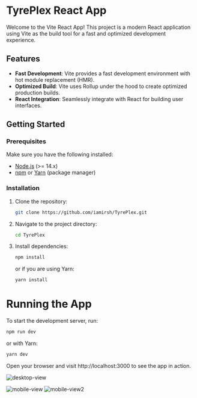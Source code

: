 # TyrePlex React App

Welcome to the Vite React App! This project is a modern React application using Vite as the build tool for a fast and optimized development experience.

## Features

- **Fast Development**: Vite provides a fast development environment with hot module replacement (HMR).
- **Optimized Build**: Vite uses Rollup under the hood to create optimized production builds.
- **React Integration**: Seamlessly integrate with React for building user interfaces.

## Getting Started

### Prerequisites

Make sure you have the following installed:

- [Node.js](https://nodejs.org/) (>= 14.x)
- [npm](https://www.npmjs.com/) or [Yarn](https://yarnpkg.com/) (package manager)

### Installation

1. Clone the repository:

   ```bash
   git clone https://github.com/iamirsh/TyrePlex.git
   ```

2. Navigate to the project directory:

   ```bash
   cd TyrePlex
   ```

3. Install dependencies:

   ```bash
   npm install
   ```
   or if you are using Yarn:

   ```bash
   yarn install
   ```
# Running the App
To start the development server, run:
   ```bash
   npm run dev
   ```
   or with Yarn:
   ```bash
   yarn dev
   ```

Open your browser and visit http://localhost:3000 to see the app in action.

![desktop-view](https://github.com/user-attachments/assets/f5c6a8fa-8d6d-4447-9f2e-7d76a3cf3466)

![mobile-view](https://github.com/user-attachments/assets/31c2d4b1-4fa3-4d36-96ca-188aa45797eb)
![mobile-view2](https://github.com/user-attachments/assets/71d4d07a-54af-4ec3-a194-5ef0d1e73280)






